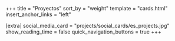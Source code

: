 +++
title = "Proyectos"
sort_by = "weight"
template = "cards.html"
insert_anchor_links = "left"

[extra]
social_media_card = "projects/social_cards/es_projects.jpg"
show_reading_time = false
quick_navigation_buttons = true
+++
